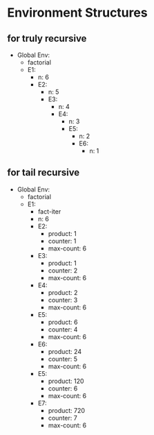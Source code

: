 # Environment Structures

## for truly recursive

- Global Env:
  - factorial
  - E1:
    - n: 6
    - E2:
      - n: 5
      - E3:
        - n: 4
        - E4:
          - n: 3
          - E5:
            - n: 2
            - E6:
              - n: 1

## for tail recursive

- Global Env:
  - factorial
  - E1:
    - fact-iter
    - n: 6
    - E2:
      - product: 1
      - counter: 1
      - max-count: 6
    - E3:
      - product: 1
      - counter: 2
      - max-count: 6
    - E4:
      - product: 2
      - counter: 3
      - max-count: 6
    - E5:
      - product: 6
      - counter: 4
      - max-count: 6
    - E6:
      - product: 24
      - counter: 5
      - max-count: 6
    - E5:
      - product: 120
      - counter: 6
      - max-count: 6
    - E7:
      - product: 720
      - counter: 7
      - max-count: 6
